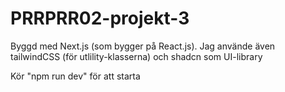 # PRRPRR02-projekt-3

Byggd med Next.js (som bygger på React.js). Jag använde även tailwindCSS (för utlility-klasserna) och shadcn som UI-library

Kör "npm run dev" för att starta
